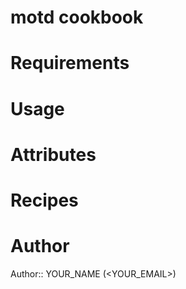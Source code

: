 # motd cookbook

# Requirements

# Usage

# Attributes

# Recipes

# Author

Author:: YOUR_NAME (<YOUR_EMAIL>)
